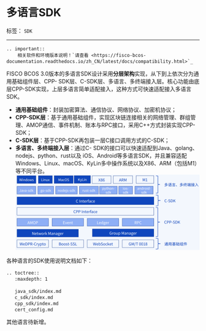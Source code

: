 # 多语言SDK

标签： ``SDK``

----

```eval_rst
.. important::
    相关软件和环境版本说明！`请查看 <https://fisco-bcos-documentation.readthedocs.io/zh_CN/latest/docs/compatibility.html>`_
```

FISCO BCOS 3.0版本的多语言SDK设计采用**分层架构**实现，从下到上依次分为通用基础组件层、CPP- SDK层、C-SDK层、多语言、多终端接入层。核心功能由底层CPP-SDK实现，上层多语言简单适配接入，这种方式可快速适配接入多语言SDK。

- **通用基础组件**：封装加密算法、通信协议、网络协议、加密机协议；
- **CPP-SDK层**：基于通用基础组件，实现区块链连接相关的网络管理、群组管理、AMOP通信、事件机制、账本与RPC接口，采用C++方式封装实现CPP-SDK；
- **C-SDK层**：基于CPP-SDK再包装一层C接口调用方式的C-SDK；
- **多语言、多终端接入层**：通过C- SDK的接口可以快速适配到Java、golang、nodejs、python、rust以及 iOS、Android等多语言SDK，并且兼容适配Windows、Linux、macOS、KyLin多中操作系统以及X86、ARM（包括M1）等不同平台。
![](../../../images/develop/sdk_layered_architecture.png)

各种语言的SDK使用说明文档如下：

```eval_rst
.. toctree::
   :maxdepth: 1

   java_sdk/index.md
   c_sdk/index.md
   cpp_sdk/index.md
   cert_config.md
```

其他语言待新增。
